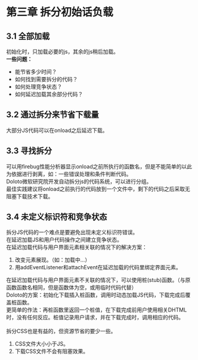 # 第三章 拆分初始话负载

## 3.1 全部加载
初始化时，只加载必要的js，其余的js稍后加载。<br>
<b>一些问题：</b>

+ 能节省多少时间？
+ 如何找到需要拆分的代码？
+ 如何处理竞争状态？
+ 如何延迟加载其余部分代码？

## 3.2 通过拆分来节省下载量
大部分JS代码可以在onload之后延迟下载。

## 3.3 寻找拆分
可以用firebug性能分析器显示onload之前所执行的函数名，但是不能简单的以此为依据进行剥离，如：一些错误处理和条件判断代码。<br>
Doloto微软研究院开发自动拆分js的代码系统，可以进行分组。<br>
最佳实践建议将onload之前执行的代码放到一个文件中，剩下的代码之后采取无阻塞下载技术下载。
## 3.4 未定义标识符和竞争状态
拆分JS代码的一个难点是要避免出现未定义标识符错误。<br>
在延迟加载JS和用户代码操作之间建立竞争状态。<br>
在延迟加载代码与用户界面元素相关联的情况下的解决方案：

1. 改变元素展现。（如：加载中...）
2. 用addEventListener和attachEvent在延迟加载的代码里绑定界面元素。

在延迟加载代码与用户界面元素不关联的情况下，可以使用桩(stub)函数。（与原函数函数名相同，但是函数体为空，或用临时代码代替）<br>
Doloto的方案：初始化下载插入桩函数，调用时动态加载JS代码，下载完成后覆盖桩函数。<br>
更简单的作法：再桩函数里返回一个桩值，在下载完成前用户使用相关DHTML时，没有任何反应。桩值记录用户请求，并在下载完成时，调用相应的代码。<br>
<br>
拆分CSS也是有益的，但资源节省的要少一些。

1. CSS文件大小小于JS。
2. 下载CSS文件不会有阻塞效果。

